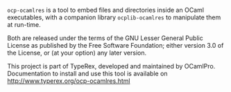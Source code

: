 `ocp-ocamlres` is a tool to embed files and directories inside an
OCaml executables, with a companion library `ocplib-ocamlres` to
manipulate them at run-time.

Both are released under the terms of the GNU Lesser General
Public License as published by the Free Software Foundation; either
version 3.0 of the License, or (at your option) any later version.

This project is part of TypeRex, developed and maintained by OCamlPro.
Documentation to install and use this tool is available on
http://www.typerex.org/ocp-ocamlres.html
